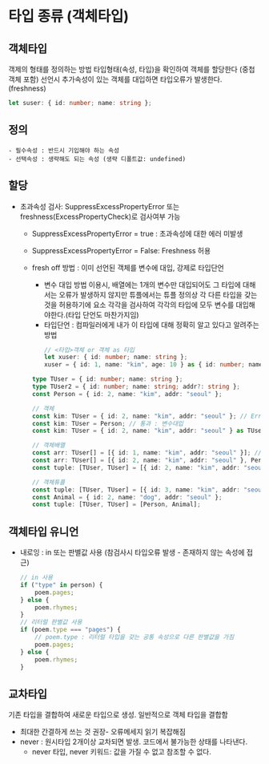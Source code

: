 # 타입 종류 (객체타입)

## 객체타입

객제의 형태를 정의하는 방법 타입형태(속성, 타입)을 확인하여 객체를 할당한다 (중첩 객체 포함)
선언시 추가속성이 있는 객체를 대입하면 타입오류가 발생한다. (freshness)

```typescript
let suser: { id: number; name: string };
```

## 정의

    - 필수속성 : 반드시 기입해야 하는 속성
    - 선택속성 : 생략해도 되는 속성 (생략 디폴트값: undefined)

## 할당

-   초과속성 검사: SuppressExcessPropertyError 또는 freshness(ExcessPropertyCheck)로 검사여부 가능

    -   SuppressExcessPropertyError = true : 초과속성에 대한 에러 미발생
    -   SuppressExcessPropertyError = False: Freshness 허용
    -   fresh off 방법 : 이미 선언된 객체를 변수에 대입, 강제로 타입단언

        -   변수 대입 방법 이용시, 배열에는 1개의 변수만 대입되어도 그 타입에 대해서는 오류가 발생하지 않지만 튜플에서는 튜플 정의상 각 다른 타입을 갖는 것을 허용하기에 요소 각각을 검사하여 각각의 타입에 모두 변수를 대입해야한다.(타입 단언도 마찬가지임)
        -   타입단언 : 컴파일러에게 내가 이 타입에 대해 정확히 알고 있다고 알려주는 방법
            ```typescript
            // <타입>객체 or 객체 as 타입
            let xuser: { id: number; name: string };
            xuser = { id: 1, name: "kim", age: 10 } as { id: number; name: string };
            ```

        ```typescript
        type TUser = { id: number; name: string };
        type TUser2 = { id: number; name: string; addr?: string };
        const Person = { id: 2, name: "kim", addr: "seoul" };

        // 객체
        const kim: TUser = { id: 2, name: "kim", addr: "seoul" }; // Error : freshness
        const kim: TUser = Person; // 통과 : 변수대입
        const kim: TUser = { id: 2, name: "kim", addr: "seoul" } as TUser; // 통과 : 타입단언

        // 객체배열
        const arr: TUser[] = [{ id: 1, name: "kim", addr: "seoul" }]; // Error : freshness
        const arr: TUser[] = [{ id: 2, name: "kim", addr: "seoul" }, Person]; // 통과 : 변수대입
        const tuple: [TUser, TUser] = [{ id: 2, name: "kim", addr: "seoul" }, Person]; // Error : 튜플은 각각을 검사하므로 에러

        // 객체튜플
        const tuple: [TUser, TUser] = [{ id: 3, name: "kim", addr: "seoul" } as TUser, Person];
        const Animal = { id: 2, name: "dog", addr: "seoul" };
        const tuple: [TUser, TUser] = [Person, Animal];
        ```

## 객체타입 유니언

-   내로잉 : in 또는 판별값 사용 (참검사시 타입오류 발생 - 존재하지 않는 속성에 접근)
    ```typescript
    // in 사용
    if ("type" in person) {
        poem.pages;
    } else {
        poem.rhymes;
    }
    // 리터럴 판별값 사용
    if (poem.type === "pages") {
        // poem.type : 리터럴 타입을 갖는 공통 속성으로 다른 판별값을 가짐
        poem.pages;
    } else {
        poem.rhymes;
    }
    ```

## 교차타입

기존 타입을 결합하여 새로운 타입으로 생성. 일반적으로 객체 타입을 결합함

-   최대한 간결하게 쓰는 것 권장- 오류메세지 읽기 복잡해짐
-   never : 원시타입 2개이상 교차되면 발생. 코드에서 불가능한 상태를 나타낸다.
    -   never 타입, never 키워드: 값을 가질 수 없고 참조할 수 없다.
